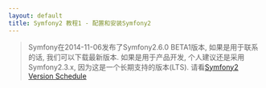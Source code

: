 ```yaml
---
layout: default
title: Symfony2 教程1 - 配置和安装Symfony2
---
```


> Symfony在2014-11-06发布了Symfony2.6.0 BETA1版本, 如果是用于联系的话, 我们可以下载最新版本. 如果是用于产品开发, 个人建议还是采用Symfony2.3.x, 因为这是一个长期支持的版本(LTS). 请看[Symfony2 Version Schedule](../images/symfony2-version-schedule.jpg)
